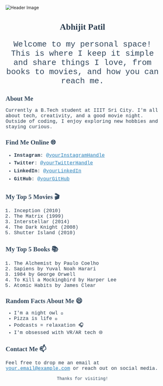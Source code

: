 ![Header Image](https://github.com/user-attachments/assets/657233d4-4ea4-4300-a095-30b273524462)

<h1 style="font-family: Georgia, serif; text-align: center; color: #2c3e50;">Abhijit Patil</h1>

<p style="font-family: 'Courier New', monospace; text-align: center; font-size: 26px; color: #34495e;">
Welcome to my personal space! This is where I keep it simple and share things I love, from books to movies, and how you can reach me.
</p>

<h2 style="font-family: Georgia, serif; color: #34495e;">About Me 🌱</h2>
<p style="font-family: 'Courier New', monospace; font-size: 16px; color: #2c3e50;">
Currently a B.Tech student at IIIT Sri City. I'm all about tech, creativity, and a good movie night. Outside of coding, I enjoy exploring new hobbies and staying curious.
</p>

<h2 style="font-family: Georgia, serif; color: #34495e;">Find Me Online 🌐</h2>
<ul style="font-family: 'Courier New', monospace; font-size: 16px; color: #2c3e50; line-height: 1.6;">
  <li><strong>Instagram</strong>: <a href="https://instagram.com/yourInstagramHandle" style="color: #2980b9;">@yourInstagramHandle</a></li>
  <li><strong>Twitter</strong>: <a href="https://twitter.com/yourTwitterHandle" style="color: #2980b9;">@yourTwitterHandle</a></li>
  <li><strong>LinkedIn</strong>: <a href="https://linkedin.com/in/yourLinkedIn" style="color: #2980b9;">@yourLinkedIn</a></li>
  <li><strong>GitHub</strong>: <a href="https://github.com/yourGitHub" style="color: #2980b9;">@yourGitHub</a></li>
</ul>

<h2 style="font-family: Georgia, serif; color: #34495e;">My Top 5 Movies 🎬</h2>
<ol style="font-family: 'Courier New', monospace; font-size: 16px; color: #2c3e50;">
  <li>Inception (2010)</li>
  <li>The Matrix (1999)</li>
  <li>Interstellar (2014)</li>
  <li>The Dark Knight (2008)</li>
  <li>Shutter Island (2010)</li>
</ol>

<h2 style="font-family: Georgia, serif; color: #34495e;">My Top 5 Books 📚</h2>
<ol style="font-family: 'Courier New', monospace; font-size: 16px; color: #2c3e50;">
  <li>The Alchemist by Paulo Coelho</li>
  <li>Sapiens by Yuval Noah Harari</li>
  <li>1984 by George Orwell</li>
  <li>To Kill a Mockingbird by Harper Lee</li>
  <li>Atomic Habits by James Clear</li>
</ol>

<h2 style="font-family: Georgia, serif; color: #34495e;">Random Facts About Me 😄</h2>
<ul style="font-family: 'Courier New', monospace; font-size: 16px; color: #2c3e50;">
  <li>I'm a night owl 🌙</li>
  <li>Pizza is life 🍕</li>
  <li>Podcasts = relaxation 🎧</li>
  <li>I'm obsessed with VR/AR tech 🌐</li>
</ul>

<h2 style="font-family: Georgia, serif; color: #34495e;">Contact Me 📫</h2>
<p style="font-family: 'Courier New', monospace; font-size: 16px; color: #2c3e50;">
Feel free to drop me an email at <a href="mailto:your.email@example.com" style="color: #2980b9;">your.email@example.com</a> or reach out on social media.
</p>

<p style="font-family: 'Courier New', monospace; text-align: center; color: #34495e;">Thanks for visiting!</p>
